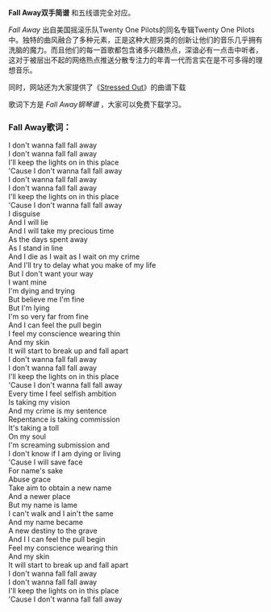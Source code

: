 

**Fall Away双手简谱** 和五线谱完全对应。

_Fall Away_ 出自美国摇滚乐队Twenty One Pilots的同名专辑Twenty One
Pilots中。独特的曲风融合了多种元素，正是这种大胆另类的创新让他们的音乐几乎拥有洗脑的魔力。而且他们的每一首歌都包含诸多兴趣热点，深谙必有一点击中听者，这对于被层出不起的网络热点推送分散专注力的年青一代而言实在是不可多得的理想音乐。

同时，网站还为大家提供了《[Stressed Out](Music-6831-Stressed-Out-Twenty-One-Pilots.html
"Stressed Out")》的曲谱下载

歌词下方是 _Fall Away钢琴谱_ ，大家可以免费下载学习。

### Fall Away歌词：

I don't wanna fall fall away  
I don't wanna fall fall away  
I'll keep the lights on in this place  
'Cause I don't wanna fall fall away  
I don't wanna fall fall away  
I don't wanna fall fall away  
I'll keep the lights on in this place  
'Cause I don't wanna fall fall away  
I disguise  
And I will lie  
And I will take my precious time  
As the days spent away  
As I stand in line  
And I die as I wait as I wait on my crime  
And I'll try to delay what you make of my life  
But I don't want your way  
I want mine  
I'm dying and trying  
But believe me I'm fine  
But I'm lying  
I'm so very far from fine  
And I can feel the pull begin  
I feel my conscience wearing thin  
And my skin  
It will start to break up and fall apart  
I don't wanna fall fall away  
I don't wanna fall fall away  
I'll keep the lights on in this place  
'Cause I don't wanna fall fall away  
Every time I feel selfish ambition  
Is taking my vision  
And my crime is my sentence  
Repentance is taking commission  
It's taking a toll  
On my soul  
I'm screaming submission and  
I don't know if I am dying or living  
'Cause I will save face  
For name's sake  
Abuse grace  
Take aim to obtain a new name  
And a newer place  
But my name is lame  
I can't walk and I ain't the same  
And my name became  
A new destiny to the grave  
And I I can feel the pull begin  
Feel my conscience wearing thin  
And my skin  
It will start to break up and fall apart  
I don't wanna fall fall away  
I don't wanna fall fall away  
I'll keep the lights on in this place  
'Cause I don't wanna fall fall away

